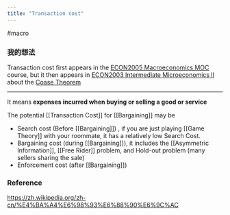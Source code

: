 ```yaml
---
title: "Transaction cost"
---
```


#macro

### 我的想法

Transaction cost first appears in the [ECON2005 Macroeconomics MOC](ECON2005%20Macroeconomics%20MOC.md) course, but it then appears in [ECON2003 Intermediate Microeconomics II](ECON2003%20Intermediate%20Microeconomics%20II.md) about the [Coase Theorem](Coase%20Theorem.md)

---

It means **expenses incurred when buying or selling a good or service**

The potential [[Transaction Cost]] for [[Bargaining]] may be 

- Search cost (Before [[Bargaining]]) , if you are just playing [[Game Theory]] with your roommate, it has a relatively low Search Cost.
- Bargaining cost (during [[Bargaining]]), it includes the [[Asymmetric Information]], [[Free Rider]] problem, and Hold-out problem (many sellers sharing the sale)
- Enforcement cost (after [[Bargaining]])

### Reference 

https://zh.wikipedia.org/zh-cn/%E4%BA%A4%E6%98%93%E6%88%90%E6%9C%AC